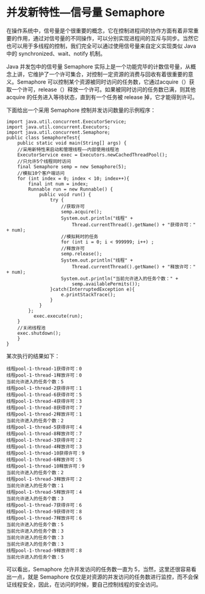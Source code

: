 # 并发新特性—信号量 Semaphore

在操作系统中，信号量是个很重要的概念，它在控制进程间的协作方面有着非常重要的作用，通过对信号量的不同操作，可以分别实现进程间的互斥与同步。当然它也可以用于多线程的控制，我们完全可以通过使用信号量来自定义实现类似 Java 中的 synchronized、wait、notify 机制。

Java 并发包中的信号量 Semaphore 实际上是一个功能完毕的计数信号量，从概念上讲，它维护了一个许可集合，对控制一定资源的消费与回收有着很重要的意义。Semaphore 可以控制某个资源被同时访问的任务数，它通过acquire（）获取一个许可，release（）释放一个许可。如果被同时访问的任务数已满，则其他 acquire 的任务进入等待状态，直到有一个任务被 release 掉，它才能得到许可。

下面给出一个采用 Semaphore 控制并发访问数量的示例程序：

```
import java.util.concurrent.ExecutorService;  
import java.util.concurrent.Executors;  
import java.util.concurrent.Semaphore;  
public class SemaphoreTest{  
    public static void main(String[] args) {  
    //采用新特性来启动和管理线程——内部使用线程池  
    ExecutorService exec = Executors.newCachedThreadPool();  
    //只允许5个线程同时访问  
    final Semaphore semp = new Semaphore(5);  
    //模拟10个客户端访问  
    for (int index = 0; index < 10; index++){  
        final int num = index;  
        Runnable run = new Runnable() {  
            public void run() {  
                try {  
                    //获取许可  
                    semp.acquire();  
                    System.out.println("线程" +   
                        Thread.currentThread().getName() + "获得许可："  + num);  
                    //模拟耗时的任务  
                    for (int i = 0; i < 999999; i++) ;  
                    //释放许可  
                    semp.release();  
                    System.out.println("线程" +   
                        Thread.currentThread().getName() + "释放许可："  + num);  
                    System.out.println("当前允许进入的任务个数：" +  
                        semp.availablePermits());  
                }catch(InterruptedException e){  
                    e.printStackTrace();  
                }  
            }  
        };  
          exec.execute(run);  
    }  
    //关闭线程池  
    exec.shutdown();  
    }  
}  
```

某次执行的结果如下：

```
线程pool-1-thread-1获得许可：0
线程pool-1-thread-1释放许可：0
当前允许进入的任务个数：5
线程pool-1-thread-2获得许可：1
线程pool-1-thread-6获得许可：5
线程pool-1-thread-4获得许可：3
线程pool-1-thread-8获得许可：7
线程pool-1-thread-2释放许可：1
当前允许进入的任务个数：2
线程pool-1-thread-5获得许可：4
线程pool-1-thread-8释放许可：7
线程pool-1-thread-3获得许可：2
线程pool-1-thread-4释放许可：3
线程pool-1-thread-10获得许可：9
线程pool-1-thread-6释放许可：5
线程pool-1-thread-10释放许可：9
当前允许进入的任务个数：2
线程pool-1-thread-3释放许可：2
当前允许进入的任务个数：1
线程pool-1-thread-5释放许可：4
当前允许进入的任务个数：3
线程pool-1-thread-7获得许可：6
线程pool-1-thread-9获得许可：8
线程pool-1-thread-7释放许可：6
当前允许进入的任务个数：5
当前允许进入的任务个数：3
当前允许进入的任务个数：3
当前允许进入的任务个数：3
线程pool-1-thread-9释放许可：8
当前允许进入的任务个数：5
```

可以看出，Semaphore 允许并发访问的任务数一直为 5，当然，这里还很容易看出一点，就是 Semaphore 仅仅是对资源的并发访问的任务数进行监控，而不会保证线程安全，因此，在访问的时候，要自己控制线程的安全访问。